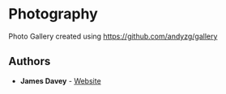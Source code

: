 # Photography
Photo Gallery created using https://github.com/andyzg/gallery

## Authors

* **James Davey** - [Website](https://molten-ice.github.io/)


